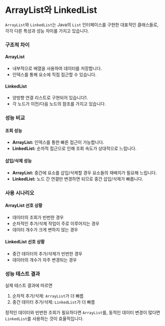 # ArrayList와 LinkedList

`ArrayList`와 `LinkedList`는 Java의 `List` 인터페이스를 구현한 대표적인 클래스들로, 각각 다른 특성과 성능 차이를 가지고 있습니다.

### 구조적 차이

#### ArrayList

- 내부적으로 배열을 사용하여 데이터를 저장합니다.
- 인덱스를 통해 요소에 직접 접근할 수 있습니다.

#### LinkedList

- 양방향 연결 리스트로 구현되어 있습니다1.
- 각 노드가 이전/다음 노드의 참조를 가지고 있습니다.

### 성능 비교

#### 조회 성능

- **ArrayList:** 인덱스를 통한 빠른 접근이 가능합니다.
- **LinkedList:** 순차적 접근으로 인해 조회 속도가 상대적으로 느립니다.

#### 삽입/삭제 성능

- **ArrayList:** 중간에 요소를 삽입/삭제할 경우 요소들의 재배치가 필요해 느립니다.
- **LinkedList:** 노드 간 연결만 변경하면 되므로 중간 삽입/삭제가 빠릅니다.

### 사용 시나리오

#### ArrayList 선호 상황

- 데이터의 조회가 빈번한 경우
- 순차적인 추가/삭제 작업이 주로 이루어지는 경우
- 데이터 개수가 크게 변하지 않는 경우

#### LinkedList 선호 상황

- 중간 데이터의 추가/삭제가 빈번한 경우
- 데이터의 개수가 자주 변경되는 경우

### 성능 테스트 결과

실제 테스트 결과에 따르면

1. 순차적 추가/삭제: `ArrayList`가 더 빠름
2. 중간 데이터 추가/삭제: `LinkedList`가 더 빠름

정적인 데이터와 빈번한 조회가 필요하다면 `ArrayList`를, 동적인 데이터 변경이 많다면 `LinkedList`를 사용하는 것이 효율적입니다.
